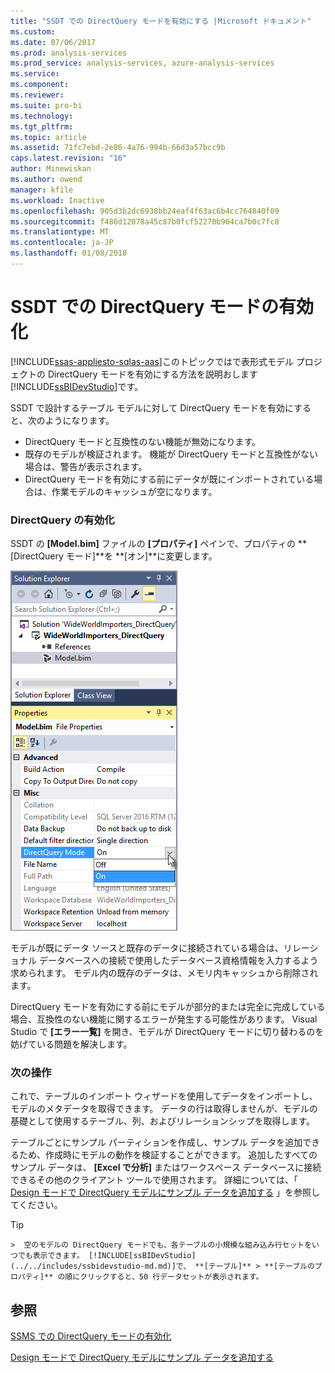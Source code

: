 ```yaml
---
title: "SSDT での DirectQuery モードを有効にする |Microsoft ドキュメント"
ms.custom: 
ms.date: 07/06/2017
ms.prod: analysis-services
ms.prod_service: analysis-services, azure-analysis-services
ms.service: 
ms.component: 
ms.reviewer: 
ms.suite: pro-bi
ms.technology: 
ms.tgt_pltfrm: 
ms.topic: article
ms.assetid: 71fc7ebd-2e86-4a76-994b-66d3a57bcc9b
caps.latest.revision: "16"
author: Minewiskan
ms.author: owend
manager: kfile
ms.workload: Inactive
ms.openlocfilehash: 905d3b2dc6938bb24eaf4f63ac6b4cc764840f09
ms.sourcegitcommit: f486d12078a45c87b0fcf52270b904ca7b0c7fc8
ms.translationtype: MT
ms.contentlocale: ja-JP
ms.lasthandoff: 01/08/2018
---
```

# <a name="enable-directquery-mode-in-ssdt"></a>SSDT での DirectQuery モードの有効化
[!INCLUDE[ssas-appliesto-sqlas-aas](../../includes/ssas-appliesto-sqlas-aas.md)]このトピックではで表形式モデル プロジェクトの DirectQuery モードを有効にする方法を説明おします[!INCLUDE[ssBIDevStudio](../../includes/ssbidevstudio-md.md)]です。  
  
SSDT で設計するテーブル モデルに対して DirectQuery モードを有効にすると、次のようになります。
-   DirectQuery モードと互換性のない機能が無効になります。  
-   既存のモデルが検証されます。 機能が DirectQuery モードと互換性がない場合は、警告が表示されます。  
-   DirectQuery モードを有効にする前にデータが既にインポートされている場合は、作業モデルのキャッシュが空になります。  
  
### <a name="enable-directquery"></a>DirectQuery の有効化  
  
SSDT の **[Model.bim]** ファイルの **[プロパティ]** ペインで、プロパティの **[DirectQuery モード]**を **[オン]**に変更します。  

![SSDT での DirectQuery モードの有効化](../../analysis-services/tabular-models/media/enable-directquery-mode-in-ssdt.png)
  
モデルが既にデータ ソースと既存のデータに接続されている場合は、リレーショナル データベースへの接続で使用したデータベース資格情報を入力するよう求められます。 モデル内の既存のデータは、メモリ内キャッシュから削除されます。  
  
DirectQuery モードを有効にする前にモデルが部分的または完全に完成している場合、互換性のない機能に関するエラーが発生する可能性があります。 Visual Studio で **[エラー一覧]** を開き、モデルが DirectQuery モードに切り替わるのを妨げている問題を解決します。  


### <a name="whats-next"></a>次の操作 
これで、テーブルのインポート ウィザードを使用してデータをインポートし、モデルのメタデータを取得できます。 データの行は取得しませんが、モデルの基礎として使用するテーブル、列、およびリレーションシップを取得します。 

テーブルごとにサンプル パーティションを作成し、サンプル データを追加できるため、作成時にモデルの動作を検証することができます。 追加したすべてのサンプル データは、 **[Excel で分析]** またはワークスペース データベースに接続できるその他のクライアント ツールで使用されます。 詳細については、「 [Design モードで DirectQuery モデルにサンプル データを追加する](../../analysis-services/tabular-models/add-sample-data-to-a-directquery-model-in-design-mode.md) 」を参照してください。  
  
> [!TIP]  
    >  空のモデルの DirectQuery モードでも、各テーブルの小規模な組み込み行セットをいつでも表示できます。 [!INCLUDE[ssBIDevStudio](../../includes/ssbidevstudio-md.md)]で、 **[テーブル]** > **[テーブルのプロパティ]** の順にクリックすると、50 行データセットが表示されます。  
  
  
## <a name="see-also"></a>参照  
[SSMS での DirectQuery モードの有効化](../../analysis-services/tabular-models/enable-directquery-mode-in-ssms.md)

[Design モードで DirectQuery モデルにサンプル データを追加する](../../analysis-services/tabular-models/add-sample-data-to-a-directquery-model-in-design-mode.md)
  
